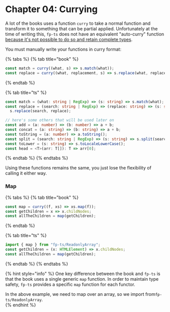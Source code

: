 # Chapter 04: Currying

A lot of the books uses a function `curry` to take a normal function and transform it to something that can be partial applied.  Unfortunately at the time of writing this, `fp-ts` does not have an equivalent  "auto-curry" function [because it's not possible to do so and retain complete types](https://github.com/gcanti/fp-ts/issues/640).  
  
You must manually write your functions in curry format:

{% tabs %}
{% tab title="book" %}
```javascript
const match = curry((what, s) => s.match(what));
const replace = curry((what, replacement, s) => s.replace(what, replacement));
```
{% endtab %}

{% tab title="ts" %}
```typescript
const match = (what: string | RegExp) => (s: string) => s.match(what);
const replace = (search: string | RegExp) => (replace: string) => (s: string) =>
  s.replace(search, replace);

// here's some others that will be used later on
const add = (a: number) => (b: number) => a + b;
const concat = (a: string) => (b: string) => a + b;
const toString = (a: number) => a.toString();
const split = (search: string | RegExp) => (s: string) => s.split(search);
const toLower = (s: string) => s.toLocaleLowerCase();
const head = <T>(arr: T[]): T => arr[0];
```
{% endtab %}
{% endtabs %}

Using these functions remains the same, you just lose the flexibility of calling it either way.

### Map

{% tabs %}
{% tab title="book" %}
```javascript
const map = curry((f, xs) => xs.map(f));
const getChildren = x => x.childNodes;
const allTheChildren = map(getChildren);
```
{% endtab %}

{% tab title="ts" %}
```typescript
import { map } from "fp-ts/ReadonlyArray";
const getChildren = (x: HTMLElement) => x.childNodes;
const allTheChildren = map(getChildren);
```
{% endtab %}
{% endtabs %}

{% hint style="info" %}
One key difference between the book and `fp-ts` is that the book uses a single generic `map` function.  In order to maintain type safety, `fp-ts` provides a specific `map` function for each functor.    
  
In the above example, we need to map over an array, so we import from`fp-ts/ReadonlyArray`.  
{% endhint %}

